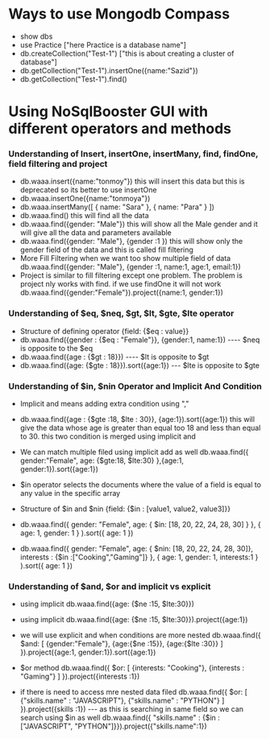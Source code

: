 # Ways to use Mongodb Compass
- show dbs
- use Practice ["here Practice is a database name"]
- db.createCollection("Test-1") ["this is about creating a cluster of database"]
- db.getCollection("Test-1").insertOne({name:"Sazid"})
- db.getCollection("Test-1").find()

# Using NoSqlBooster GUI with different operators and methods
### Understanding of Insert, insertOne, insertMany, find, findOne, field filtering and project 
- db.waaa.insert({name:"tonmoy"}) this will insert this data but this is deprecated so its better to use insertOne
- db.waaa.insertOne({name:"tonmoya"})
- db.waaa.insertMany([
    { name: "Sara" },
    { name: "Para" }
])
- db.waaa.find() this will find all the data 
- db.waaa.find({gender: "Male"}) this will show all the Male gender and it will give all the data and parameters available
- db.waaa.find({gender: "Male"}, {gender :1 }) this will show  only the gender field of the data and this is called fill filtering
- More Fill Filtering when we want too show multiple field of data db.waaa.find({gender: "Male"}, {gender :1, name:1, age:1, email:1})
- Project is similar to fill filtering except one problem. The problem is project nly works with find. if we use findOne it will not work db.waaa.find({gender:"Female"}).project({name:1, gender:1}) 

### Understanding of $eq, $neq, $gt, $lt, $gte, $lte operator
- Structure of defining operator {field:  {$eq : value}}
- db.waaa.find({gender : {$eq : "Female"}}, {gender:1, name:1})  ---- $neq is opposite to the $eq
- db.waaa.find({age : {$gt : 18}})  ---- $lt is opposite to $gt
- db.waaa.find({age: {$gte : 18}}).sort({age:1}) --- $lte is opposite to $gte

### Understanding of $in, $nin Operator and Implicit And Condition
- Implicit and means adding extra condition using ","
- db.waaa.find({age : {$gte :18, $lte : 30}}, {age:1}).sort({age:1}) this will give the data whose age is greater than equal too 18 and less than equal to 30. this two condition is merged using implicit and 
 - We can match multiple filed using implicit add as well db.waaa.find({
    gender:"Female",
    age: {$gte:18, $lte:30}
},{age:1, gender:1}).sort({age:1})
- $in operator selects the documents where the value of a field is equal to any value in the specific array
- Structure of $in and $nin {field: {$in : [value1, value2, value3]}}
- db.waaa.find({
    gender: "Female",
    age: { $in: [18, 20, 22, 24, 28, 30] }
},
    { age: 1, gender: 1 }
).sort({ age: 1 })

- db.waaa.find({
    gender: "Female",
    age: { $nin: [18, 20, 22, 24, 28, 30]},
    interests : {$in :["Cooking","Gaming"]}
},
    { age: 1, gender: 1, interests:1 }
).sort({ age: 1 })

### Understanding of $and, $or and implicit vs explicit
- using implicit db.waaa.find({age: {$ne :15, $lte:30}})
- using implicit db.waaa.find({age: {$ne :15, $lte:30}}).project({age:1})
- we will use explicit and when conditions are more nested db.waaa.find({
    $and: [
        {gender:"Female"},
        {age:{$ne :15}},
        {age:{$lte :30}}
    ]
}).project({age:1, gender:1}).sort({age:1})

- $or method db.waaa.find({
    $or: [
    {interests: "Cooking"},
    {interests : "Gaming"}
    ]
}).project({interests :1})

- if there is need to access mre nested data filed db.waaa.find({
    $or: [
        {"skills.name" : "JAVASCRIPT"},
        {"skills.name" : "PYTHON"}
    ]
}).project({skills :1})   --- as this is searching in same field so we can search using $in as well db.waaa.find({ "skills.name" : {$in : ["JAVASCRIPT", "PYTHON"]}}).project({"skills.name":1})